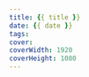 ```yaml
---
title: {{ title }}
date: {{ date }}
tags:
cover: 
coverWidth: 1920
coverHeight: 1080
---
```

